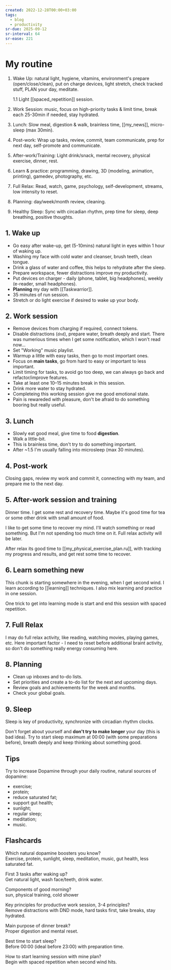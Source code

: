 ```yaml
---
created: 2022-12-28T00:00+03:00
tags:
  - blog
  - productivity
sr-due: 2025-09-12
sr-interval: 64
sr-ease: 221
---
```


# My routine

1. Wake Up: natural light, hygiene, vitamins, environment's prepare
   (open/close/clean), put on charge devices, light stretch, check tracked
   stuff, PLAN your day, meditate.

    1.1 Light [[spaced_repetition]] session.

2. Work Session: music, focus on high-priority tasks & limit time, break each
   25-30min if needed, stay hydrated.

3. Lunch: Slow meal, digestion & walk, brainless time, [[my_news]], micro-sleep
   (max 30min).

4. Post-work: Wrap up tasks, review, commit, team communicate, prep for next
   day, self-promote and communicate.

5. After-work/Training: Light drink/snack, mental recovery, physical exercise,
   dinner, rest.

6. Learn & practice: programming, drawing, 3D (modeling, animation, printing),
   gamedev, photography, etc.

7. Full Relax: Read, watch, game, psychology, self-development, streams, low
   intensity to reset.

8. Planning: day/week/month review, cleaning.

9. Healthy Sleep: Sync with circadian rhythm, prep time for sleep, deep
   breathing, positive thoughts.

## 1. Wake up

- Go easy after wake-up, get (5-10mins) natural light in eyes within 1 hour of
  waking up.
- Washing my face with cold water and cleanser, brush teeth, clean tongue.
- Drink a glass of water and coffee, this helps to rehydrate after the sleep.
- Prepare workspace, fewer distractions improve my productivity.
- Put devices on charger - daily (phone, tablet, big headphones), weekly
  (e-reader, small headphones).
- **Planning** my day with [[Taskwarrior]].
- 35 minutes of run session.
- Stretch or do light exercise if desired to wake up your body.

## 2. Work session

- Remove devices from charging if required, connect tokens.
- Disable distractions (`dnd`), prepare water, breath deeply and start. There
  was numerious times when I get some notification, which I won't read now...
- Set "Working" music playlist.
- Warmup a little with easy tasks, then go to most important ones.
- Focus on **main tasks**, go from hard to easy or important to less important.
- Limit timing for tasks, to avoid go too deep, we can always go back and
  refactor/improve features.
- Take at least one 10–15 minutes break in this session.
- Drink more water to stay hydrated.
- Completeing this working session give me good emotional state.
- Pain is rewareded with pleasure, don't be afraid to do something booring but
  really useful.

## 3. Lunch

- Slowly eat good meal, give time to food **digestion**.
- Walk a little-bit.
- This is brainless time, don't try to do something important.
- After ~1.5 I'm usually falling into microsleep (max 30 minutes).

## 4. Post-work

Closing gaps, review my work and commit it, connecting with my team, and prepare
me to the next day.

## 5. After-work session and training

Dinner time. I get some rest and recovery time. Maybe it's good time for tea or
some other drink with small amount of food.

I like to get some time to recover my mind. I'll watch something or read
something. But I'm not spending too much time on it. Full relax activity will be
later.

After relax its good time to [[my_physical_exercise_plan.ru]], with tracking my
progress and results, and get rest some time to recover.

## 6. Learn something new

This chunk is starting somewhere in the evening, when I get second wind. I learn
according to [[learning]] techniques. I also mix learning and practice in one
session.

One trick to get into learning mode is start and end this session with spaced
repetition.

## 7. Full Relax

I may do full relax activity, like reading, watching movies, playing games, etc.
Here important factor - I need to reset before additional braint activity, so
don't do something really energy consuming here.

## 8. Planning

- Clean up inboxes and to-do lists.
- Set priorities and create a to-do list for the next and upcoming days.
- Review goals and achievements for the week and months.
- Check your global goals.

## 9. Sleep

Sleep is key of productivity, synchronize with circadian rhythm clocks.

Don't forget about yourself and **don't try to make longer** your day (this is
bad idea). Try to start sleep maximum at 00:00 (with some preparations before),
breath deeply and keep thinking about something good.

## Tips

Try to increase Dopamine through your daily routine, natural sources of
dopamine:

- exercise;
- protein;
- reduce saturated fat;
- support gut health;
- sunlight;
- regular sleep;
- meditation;
- music.

## Flashcards

Which natural dopamine boosters you know?
<br class="f">
Exercise, protein, sunlight, sleep, meditation, music, gut
health, less saturated fat. <!--SR:!2025-06-28,1,221-->

First 3 tasks after waking up?
<br class="f">
Get natural light, wash face/teeth, drink water. <!--SR:!2025-06-28,1,221-->

Components of good morning?
<br class="f">
sun, physical training, cold shower <!--SR:!2025-06-28,1,221-->

Key principles for productive work session, 3-4 principles?
<br class="f">
Remove distractions with DND mode, hard tasks first, take breaks,
stay hydrated. <!--SR:!2025-06-28,1,221-->

Main purpose of dinner break?
<br class="f">
Proper digestion and mental reset. <!--SR:!2025-06-28,1,221-->

Best time to start sleep?
<br class="f">
Before 00:00 (ideal before 23:00) with preparation time. <!--SR:!2025-06-29,2,241-->

How to start learning session with mine plan?
<br class="f">
Begin with spaced repetition when second wind hits. <!--SR:!2025-06-28,1,221-->
